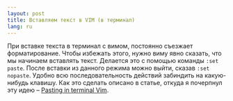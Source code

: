 ```yaml
---
layout: post
title: Вставляем текст в VIM (в терминал) 
lang: ru
---
```


При вставке текста в терминал с вимом, постоянно съезжает форматирование. Чтобы избежать этого, нужно виму явно сказать, что мы начинаем вставлять текст. Делается это с помощью команды `:set paste`. После вставки из данного режима можно выйти, сказав `:set nopaste`. Удобно всю последовательность действий забиндить на какую-нибудь клавишу. Как это сделать описано в статье, откуда я почерпнул эту идею – [Pasting in terminal Vim](http://www.userobsessed.net/tips-and-tricks/2011/05/10/copy-and-paste-in-vim/#fnref:1).
